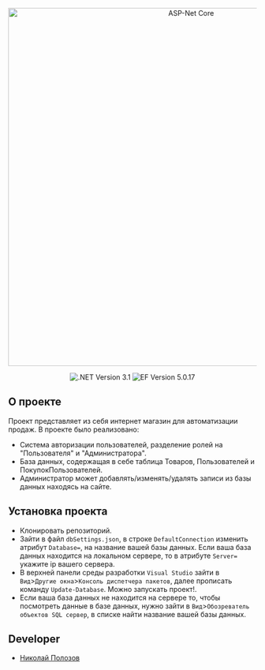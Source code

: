 <p align="center">
      <img src="https://i.ibb.co/pRDgdhZ/img.png" alt="ASP-Net Core" width="726">
</p>

<p align="center">
   <img src="https://img.shields.io/badge/.NETCore-3.1-brightgreen" alt=".NET Version 3.1">
   <img src="https://img.shields.io/badge/EF%20Version-5.0.17-blue" alt="EF Version 5.0.17">
</p>

## О проекте

Проект представляет из себя интернет магазин для автоматизации продаж. В проекте было реализовано:
- Система авторизации пользователей, разделение ролей на "Пользователя" и "Администратора".
- База данных, содержащая в себе таблица Товаров, Пользователей и ПокупокПользователей.
- Администратор может добавлять/изменять/удалять записи из базы данных находясь на сайте.

## Установка проекта

- Клонировать репозиторий.
- Зайти в файл `dbSettings.json`, в строке `DefaultConnection` изменить атрибут `Database=`, на название вашей базы данных. Если ваша база данных находится на локальном сервере, то в атрибуте `Server=` укажите ip вашего сервера.
- В верхней панели среды разработки `Visual Studio` зайти в `Вид`>`Другие окна`>`Консоль диспетчера пакетов`, далее прописать команду `Update-Database`. Можно запускать проект!.
- Если ваша база данных не находится на сервере то, чтобы посмотреть данные в базе данных, нужно зайти в `Вид`>`Обозреватель объектов SQL сервер`, в списке найти название вашей базы данных.

## Developer

- [Николай Полозов](https://github.com/Derto8)
